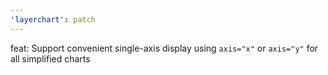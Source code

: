 ```yaml
---
'layerchart': patch
---
```


feat: Support convenient single-axis display using `axis="x"` or `axis="y"` for all simplified charts

